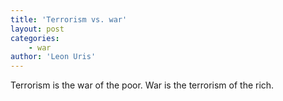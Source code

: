 ```yaml
---
title: 'Terrorism vs. war'
layout: post
categories:
    - war
author: 'Leon Uris'
---
```


Terrorism is the war of the poor. War is the terrorism of the rich.